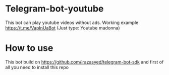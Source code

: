 # Telegram-bot-youtube
This bot can play youtube videos without ads.
Working example https://t.me/VapInUaBot (Just type: Youtube madonna)

# How to use
This bot build on https://github.com/irazasyed/telegram-bot-sdk and first of all you need to install this repo

